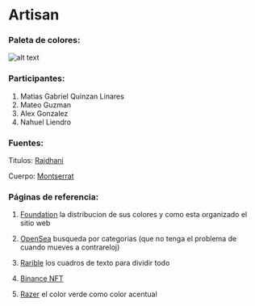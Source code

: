 # Artisan

### Paleta de colores:
![alt text](https://i.imgur.com/NPARW5M.png)

### Participantes:
1. Matias Gabriel Quinzan Linares
1. Mateo Guzman
1. Alex Gonzalez
1. Nahuel Liendro

### Fuentes:

Titulos: [Rajdhani](https://fonts.google.com/specimen/Rajdhani?query=Rajdhani&preview.text=%20THE%20NEW%20RAZER%20BLADE%2016%20%26%2018&preview.text_type=custom)

Cuerpo: [Montserrat](https://fonts.google.com/specimen/Montserrat?query=monts)

### Páginas de referencia:
1. [Foundation](https://foundation.app/world/monolith-exhibition-x)
la distribucion de sus colores y como esta organizado el sitio web

1. [OpenSea](https://opensea.io/es)
busqueda por categorias (que no tenga el problema de cuando mueves a contrareloj)

1. [Rarible](https://rarible.com/)
los cuadros de texto para dividir todo

1. [Binance NFT](https://www.binance.com/en/nft/home)
 
1. [Razer](https://www.razer.com/)
el color verde como color acentual
